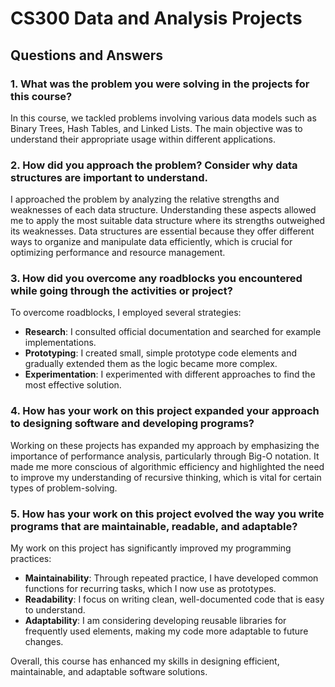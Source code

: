 # CS300 Data and Analysis Projects

## Questions and Answers

### 1. What was the problem you were solving in the projects for this course?
In this course, we tackled problems involving various data models such as Binary Trees, Hash Tables, and Linked Lists. The main objective was to understand their appropriate usage within different applications.

### 2. How did you approach the problem? Consider why data structures are important to understand.
I approached the problem by analyzing the relative strengths and weaknesses of each data structure. Understanding these aspects allowed me to apply the most suitable data structure where its strengths outweighed its weaknesses. Data structures are essential because they offer different ways to organize and manipulate data efficiently, which is crucial for optimizing performance and resource management.

### 3. How did you overcome any roadblocks you encountered while going through the activities or project?
To overcome roadblocks, I employed several strategies:
- **Research**: I consulted official documentation and searched for example implementations.
- **Prototyping**: I created small, simple prototype code elements and gradually extended them as the logic became more complex.
- **Experimentation**: I experimented with different approaches to find the most effective solution.

### 4. How has your work on this project expanded your approach to designing software and developing programs?
Working on these projects has expanded my approach by emphasizing the importance of performance analysis, particularly through Big-O notation. It made me more conscious of algorithmic efficiency and highlighted the need to improve my understanding of recursive thinking, which is vital for certain types of problem-solving.

### 5. How has your work on this project evolved the way you write programs that are maintainable, readable, and adaptable?
My work on this project has significantly improved my programming practices:
- **Maintainability**: Through repeated practice, I have developed common functions for recurring tasks, which I now use as prototypes.
- **Readability**: I focus on writing clean, well-documented code that is easy to understand.
- **Adaptability**: I am considering developing reusable libraries for frequently used elements, making my code more adaptable to future changes.

Overall, this course has enhanced my skills in designing efficient, maintainable, and adaptable software solutions.

